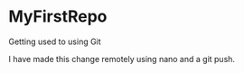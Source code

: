 # MyFirstRepo
Getting used to using Git

I have made this change remotely using nano and a git push.
